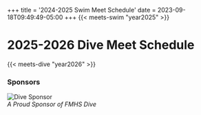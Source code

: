 +++
title = '2024-2025 Swim Meet Schedule'
date = 2023-09-18T09:49:49-05:00
+++
{{< meets-swim "year2025" >}}

# 2025-2026 Dive Meet Schedule 
{{< meets-dive "year2026" >}}

### Sponsors
![Dive Sponsor](/img/Sponsor-Dr-Tenney-Dive2024-03-08.jpg)  
*A Proud Sponsor of FMHS Dive*